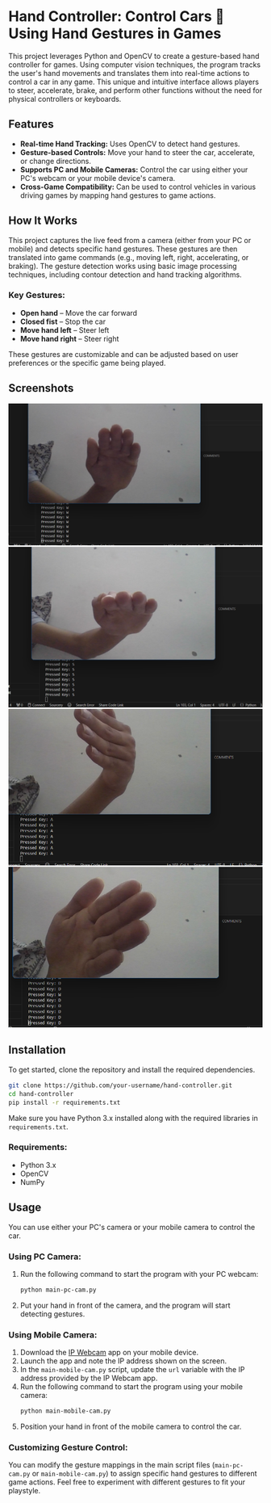 # Hand Controller: Control Cars 🚗 Using Hand Gestures in Games

This project leverages Python and OpenCV to create a gesture-based hand controller for games. Using computer vision techniques, the program tracks the user's hand movements and translates them into real-time actions to control a car in any game. This unique and intuitive interface allows players to steer, accelerate, brake, and perform other functions without the need for physical controllers or keyboards.

## Features

- **Real-time Hand Tracking:** Uses OpenCV to detect hand gestures.
- **Gesture-based Controls:** Move your hand to steer the car, accelerate, or change directions.
- **Supports PC and Mobile Cameras:** Control the car using either your PC's webcam or your mobile device's camera.
- **Cross-Game Compatibility:** Can be used to control vehicles in various driving games by mapping hand gestures to game actions.

## How It Works

This project captures the live feed from a camera (either from your PC or mobile) and detects specific hand gestures. These gestures are then translated into game commands (e.g., moving left, right, accelerating, or braking). The gesture detection works using basic image processing techniques, including contour detection and hand tracking algorithms.

### Key Gestures:
- **Open hand** – Move the car forward
- **Closed fist** – Stop the car
- **Move hand left** – Steer left
- **Move hand right** – Steer right

These gestures are customizable and can be adjusted based on user preferences or the specific game being played.

## Screenshots

![Screenshot 1](./W_Key_Binding.png?raw=true)
![Screenshot 2](./S_Key_Binding.png?raw=true)
![Screenshot 3](./A_Key_Binding.png?raw=true)
![Screenshot 4](./D_Key_Binding.png?raw=true)



## Installation

To get started, clone the repository and install the required dependencies.

```bash
git clone https://github.com/your-username/hand-controller.git
cd hand-controller
pip install -r requirements.txt
```

Make sure you have Python 3.x installed along with the required libraries in `requirements.txt`. 

### Requirements:

- Python 3.x
- OpenCV
- NumPy

## Usage

You can use either your PC's camera or your mobile camera to control the car. 

### Using PC Camera:
1. Run the following command to start the program with your PC webcam:
    ```bash
    python main-pc-cam.py
    ```
2. Put your hand in front of the camera, and the program will start detecting gestures.

### Using Mobile Camera:
1. Download the [IP Webcam](https://play.google.com/store/apps/details?id=com.pas.webcam) app on your mobile device.
2. Launch the app and note the IP address shown on the screen.
3. In the `main-mobile-cam.py` script, update the `url` variable with the IP address provided by the IP Webcam app.
4. Run the following command to start the program using your mobile camera:
    ```bash
    python main-mobile-cam.py
    ```
5. Position your hand in front of the mobile camera to control the car.

### Customizing Gesture Control:
You can modify the gesture mappings in the main script files (`main-pc-cam.py` or `main-mobile-cam.py`) to assign specific hand gestures to different game actions. Feel free to experiment with different gestures to fit your playstyle.

